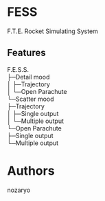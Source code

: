 # FESS
F.T.E. Rocket Simulating System
## Features
F.E.S.S.  
├─Detail mood  
│  ├─Trajectory  
│  └─Open Parachute  
└─Scatter mood  
    ├─Trajectory  
    │  ├─Single output  
    │  └─Multiple output  
    └─Open Parachute  
       ├─Single output  
       └─Multiple output  
# Authors
nozaryo
